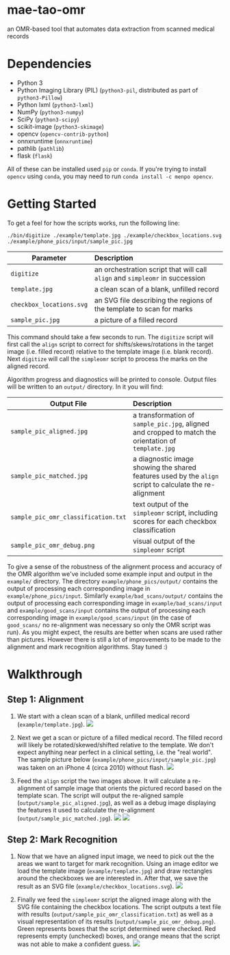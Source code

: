 # mae-tao-omr
an OMR-based tool that automates data extraction from scanned medical records


Dependencies
============
- Python 3
- Python Imaging Library (PIL) (``python3-pil``, distributed as part of ``python3-Pillow``)
- Python lxml (``python3-lxml``)
- NumPy (``python3-numpy``)
- SciPy (``python3-scipy``)
- scikit-image (``python3-skimage``)
- opencv (``opencv-contrib-python``)
- onnxruntime (``onnxruntime``)
- pathlib (``pathlib``)
- flask (``flask``)

All of these can be installed used `pip` or `conda`. If you're trying to install `opencv` using `conda`, you may need to run `conda install -c menpo opencv`.


Getting Started
===============
To get a feel for how the scripts works, run the following line:

```
./bin/digitize ./example/template.jpg ./example/checkbox_locations.svg ./example/phone_pics/input/sample_pic.jpg
```


| Parameter                           | Description   |
| -------------                       |:--------------|
| `digitize`                          | an orchestration script that will call `align` and `simpleomr` in succession |
| `template.jpg`                      | a clean scan of a blank, unfilled record |
| `checkbox_locations.svg`            | an SVG file describing the regions of the template to scan for marks |
| `sample_pic.jpg`                    | a picture of a filled record |


This command should take a few seconds to run. The `digitize` script will first call the `align` script to correct for shifts/skews/rotations in the target image (i.e. filled record) relative to the template image (i.e. blank record). Next `digitize` will call the `simpleomr` script to process the marks on the aligned record.  

Algorithm progress and diagnostics will be printed to console. Output files will be written to an `output/` directory. In it you will find:

| Output File                           | Description   |
| -------------                         |:--------------|
| `sample_pic_aligned.jpg`           | a transformation of `sample_pic.jpg`, aligned and cropped to match the orientation of `template.jpg` |
| `sample_pic_matched.jpg`           | a diagnostic image showing the shared features used by the `align` script to calculate the re-alignment |
| `sample_pic_omr_classification.txt`| text output of the `simpleomr` script, including scores for each checkbox classification |
| `sample_pic_omr_debug.png`             | visual output of the `simpleomr` script |


To give a sense of the robustness of the alignment process and accuracy of the OMR algorithm we've included some example input and output in the `example/` directory. The directory `example/phone_pics/output/` contains the
output of processing each corresponding image in  `example/phone_pics/input`. Similarly `example/bad_scans/output/` contains the output of processing each corresponding image in  `example/bad_scans/input` and `example/good_scans/input` contains the output of processing each corresponding image in `example/good_scans/input` (in the case of `good_scans/` no re-alignment was necessary so only the OMR script was run). As you might expect, the results are better when scans are used rather than pictures. However there is still a lot of improvements to be made to  the alignment and mark recognition algorithms. Stay tuned :)




Walkthrough
============

Step 1: Alignment
-----------------

1. We start with a clean scan of a blank, unfilled medical record (`example/template.jpg`).
![](https://github.com/sdrp/digitize-mtc/blob/master/example/template.jpg)

2. Next we get a scan or picture of a filled medical record. The filled record will likely be rotated/skewed/shifted relative to the template. We don't expect anything near perfect in a clinical setting, i.e. the "real world". The sample picture below (`example/phone_pics/input/sample_pic.jpg`) was taken on an iPhone 4 (circa 2010) without flash.
![](https://github.com/sdrp/digitize-mtc/blob/master/example/phone_pics/input/sample_pic.jpg)

3. Feed the `align` script the two images above. It will calculate a re-alignment of sample image that orients the pictured record based on the template scan. The script will output the re-aligned sample (`output/sample_pic_aligned.jpg`), as well as a debug image displaying the features it used to calculate the re-alignment (`output/sample_pic_matched.jpg`).
![](https://github.com/sdrp/digitize-mtc/blob/master/example/phone_pics/output/sample_pic_matched.jpg)
![](https://github.com/sdrp/digitize-mtc/blob/master/example/phone_pics/output/sample_pic_aligned.jpg)


Step 2: Mark Recognition
------------------------

1. Now that we have an aligned input image, we need to pick out the the areas we want to target for mark recognition. Using an image editor we load the template image (`example/template.jpg`) and draw rectangles around the checkboxes we are interested in. After that, we save the result as an SVG file (`example/checkbox_locations.svg`).
![](https://github.com/sdrp/digitize-mtc/blob/master/example/checkbox_locations.svg)

2. Finally we feed the `simpleomr` script the aligned image along with the SVG file containing the checkbox locations. The script outputs a text file with results (`output/sample_pic_omr_classification.txt`) as well as a visual representation of its results (`output/sample_pic_omr_debug.png`). Green represents boxes that the script determined were checked. Red
represents empty (unchecked) boxes, and orange means that the script was not
able to make a confident guess.
![](https://github.com/sdrp/digitize-mtc/blob/master/example/phone_pics/output/sample_pic_omr_debug.png)

